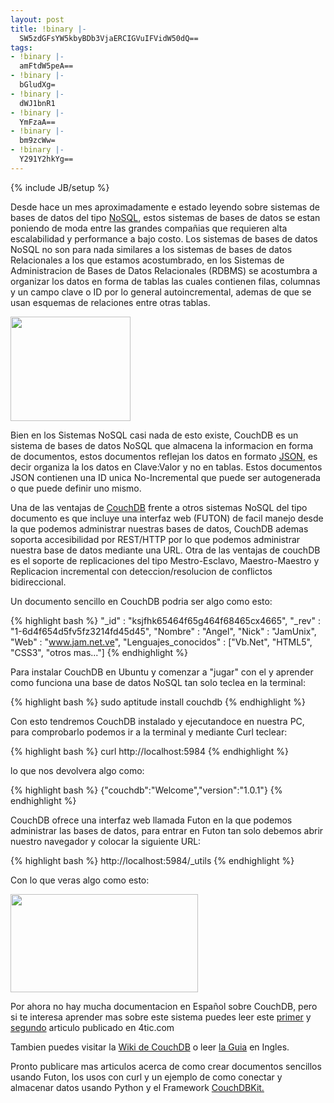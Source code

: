 ```yaml
---
layout: post
title: !binary |-
  SW5zdGFsYW5kbyBDb3VjaERCIGVuIFVidW50dQ==
tags:
- !binary |-
  amFtdW5peA==
- !binary |-
  bGludXg=
- !binary |-
  dWJ1bnR1
- !binary |-
  YmFzaA==
- !binary |-
  bm9zcWw=
- !binary |-
  Y291Y2hkYg==
---
```

{% include JB/setup %}

Desde hace un mes aproximadamente e estado leyendo sobre sistemas de bases de datos del tipo <a href="http://es.wikipedia.org/wiki/NoSQL">NoSQL</a>, estos sistemas de bases de datos se estan poniendo de moda entre las grandes compañias que requieren alta escalabilidad y performance a bajo costo. Los sistemas de bases de datos NoSQL no son para nada similares a los sistemas de bases de datos Relacionales a los que estamos acostumbrado, en los Sistemas de Administracion de Bases de Datos Relacionales (RDBMS) se acostumbra a organizar los datos en forma de tablas las cuales contienen filas, columnas y un campo clave o ID por lo general autoincremental, ademas de que se usan esquemas de relaciones entre otras tablas.

<img class="aligncenter size-full wp-image-523" title="Selección_011" src="http://blog.jam.net.ve/imagenes/uploads/2010/12/Selección_011.jpeg" alt="" width="192" height="167" /></a>

Bien en los Sistemas NoSQL casi nada de esto existe, CouchDB es un sistema de bases de datos NoSQL que almacena la informacion en forma de documentos, estos documentos reflejan los datos en formato <a href="http://www.json.org/json-es.html">JSON</a>, es decir organiza la los datos en Clave:Valor y no en tablas. Estos documentos JSON contienen una ID unica No-Incremental que puede ser autogenerada o que puede definir uno mismo.

Una de las ventajas de <a href="http://couchdb.apache.org/">CouchDB</a> frente a otros sistemas NoSQL del tipo documento es que incluye una interfaz web (FUTON) de facil manejo desde la que podemos administrar nuestras bases de datos, CouchDB ademas soporta accesibilidad por REST/HTTP por lo que podemos administrar nuestra base de datos mediante una URL. Otra de las ventajas de couchDB es el soporte de replicaciones del tipo Mestro-Esclavo, Maestro-Maestro y Replicacion incremental con deteccion/resolucion de conflictos bidireccional.

Un documento sencillo en CouchDB podria ser algo como esto:

{% highlight bash %}
"_id" : "ksjfhk65464f65g464f68465cx4665",
"_rev" : "1-6d4f654d5fv5fz3214fd45d45",
"Nombre" : "Angel",
"Nick" : "JamUnix",
"Web" : "www.jam.net.ve",
"Lenguajes_conocidos" : ["Vb.Net", "HTML5", "CSS3", "otros mas..."]
{% endhighlight %}

Para instalar CouchDB en Ubuntu y comenzar a "jugar" con el y aprender como funciona una base de datos NoSQL tan solo teclea en la terminal:

{% highlight bash %}
sudo aptitude install couchdb
{% endhighlight %}

Con esto tendremos CouchDB instalado y ejecutandoce en nuestra PC, para comprobarlo podemos ir a la terminal y mediante Curl teclear:

{% highlight bash %}
curl http://localhost:5984
{% endhighlight %}

lo que nos devolvera algo como:

{% highlight bash %}
{"couchdb":"Welcome","version":"1.0.1"}
{% endhighlight %}

CouchDB ofrece una interfaz web llamada Futon en la que podemos administrar las bases de datos, para entrar en Futon tan solo debemos abrir nuestro navegador y colocar la siguiente URL:

{% highlight bash %}
http://localhost:5984/_utils
{% endhighlight %}

Con lo que veras algo como esto:

<img class="aligncenter" src="http://blog.jam.net.ve/imagenes/uploads/2010/12/Selección_010-300x157.jpg" alt="" width="300" height="157" />

Por ahora no hay mucha documentacion en Español sobre CouchDB, pero si te interesa aprender mas sobre este sistema puedes leer este <a href="http://4tic.com/blog/40-blgo/63-couchdb-una-bd-diferente">primer</a> y <a href="http://4tic.com/en/blog/40-blgo/64-couchdb-una-base-de-datos-diferente-2">segundo</a> articulo publicado en 4tic.com

Tambien puedes visitar la <a href="http://wiki.apache.org/couchdb/">Wiki de CouchDB</a> o leer <a href="http://guide.couchdb.org/">la Guia</a> en Ingles.

Pronto publicare mas articulos acerca de como crear documentos sencillos usando Futon, los usos con curl y un ejemplo de como conectar y almacenar datos usando Python y el Framework <a href="http://couchdbkit.org/">CouchDBKit.</a>
